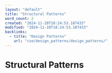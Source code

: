 ```yaml
---
layout: "default"
title: "Structural Patterns"
word_count: 2
created: "2024-11-28T18:24:53.187433"
modified: "2024-11-28T18:24:53.187433"
backlinks:
  - title: "Design Patterns"
    url: "cse/design_patterns/design_patterns/"
---
```

# Structural Patterns

